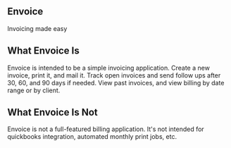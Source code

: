 ## Envoice

Invoicing made easy

## What Envoice Is

Envoice is intended to be a simple invoicing application.  Create a new invoice, print it, and mail it.  Track open invoices and send follow ups after 30, 60, and 90 days if needed.  View past invoices, and view billing by date range or by client.

## What Envoice Is Not

Envoice is not a full-featured billing application.  It's not intended for quickbooks integration, automated monthly print jobs, etc.
